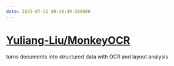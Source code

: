 ```yaml
---
date: 2025-07-22 00:40:49.500060
---
```


# [Yuliang-Liu/MonkeyOCR](https://github.com/Yuliang-Liu/MonkeyOCR)

turns documents into structured data with OCR and layout analysis